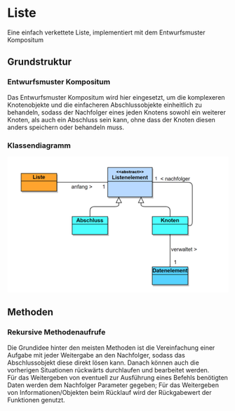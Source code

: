 # Liste
Eine einfach verkettete Liste, implementiert mit dem Entwurfsmuster Kompositum

## Grundstruktur

### Entwurfsmuster Kompositum
Das Entwurfsmuster Kompositum wird hier eingesetzt, um die komplexeren Knotenobjekte und die einfacheren Abschlussobjekte einheitlich zu behandeln, sodass der Nachfolger eines jeden Knotens sowohl ein weiterer Knoten, als auch ein Abschluss sein kann, ohne dass der Knoten diesen anders speichern oder behandeln muss.

### Klassendiagramm
![Klassendiagramm](Klassendiagramm.png)


## Methoden

### Rekursive Methodenaufrufe
Die Grundidee hinter den meisten Methoden ist die Vereinfachung einer Aufgabe mit jeder Weitergabe an den Nachfolger, sodass das Abschlussobjekt diese direkt lösen kann. Danach können auch die vorherigen Situationen rückwärts durchlaufen und bearbeitet werden.  
Für das Weitergeben von eventuell zur Ausführung eines Befehls benötigten Daten werden dem Nachfolger Parameter gegeben; Für das Weitergeben von Informationen/Objekten beim Rücklauf wird der Rückgabewert der Funktionen genutzt.
